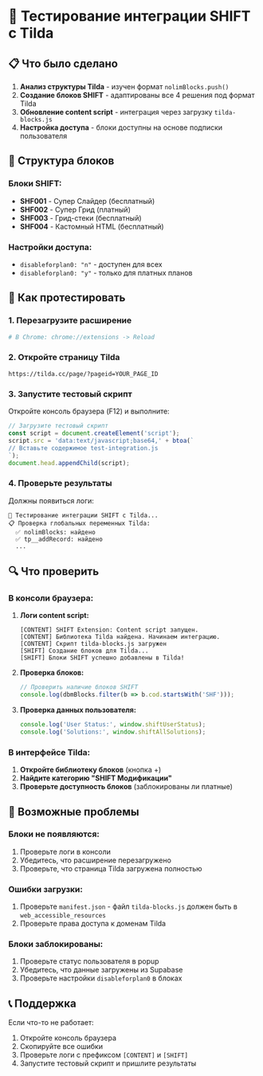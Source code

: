 # 🧪 Тестирование интеграции SHIFT с Tilda

## 📋 Что было сделано

1. **Анализ структуры Tilda** - изучен формат `nolimBlocks.push()`
2. **Создание блоков SHIFT** - адаптированы все 4 решения под формат Tilda
3. **Обновление content script** - интеграция через загрузку `tilda-blocks.js`
4. **Настройка доступа** - блоки доступны на основе подписки пользователя

## 🔧 Структура блоков

### Блоки SHIFT:
- **SHF001** - Супер Слайдер (бесплатный)
- **SHF002** - Супер Грид (платный)
- **SHF003** - Грид-стеки (бесплатный)
- **SHF004** - Кастомный HTML (бесплатный)

### Настройки доступа:
- `disableforplan0: "n"` - доступен для всех
- `disableforplan0: "y"` - только для платных планов

## 🚀 Как протестировать

### 1. Перезагрузите расширение
```bash
# В Chrome: chrome://extensions -> Reload
```

### 2. Откройте страницу Tilda
```
https://tilda.cc/page/?pageid=YOUR_PAGE_ID
```

### 3. Запустите тестовый скрипт
Откройте консоль браузера (F12) и выполните:
```javascript
// Загрузите тестовый скрипт
const script = document.createElement('script');
script.src = 'data:text/javascript;base64,' + btoa(`
// Вставьте содержимое test-integration.js
`);
document.head.appendChild(script);
```

### 4. Проверьте результаты
Должны появиться логи:
```
🧪 Тестирование интеграции SHIFT с Tilda...
📋 Проверка глобальных переменных Tilda:
  ✅ nolimBlocks: найдено
  ✅ tp__addRecord: найдено
  ...
```

## 🔍 Что проверить

### В консоли браузера:
1. **Логи content script:**
   ```
   [CONTENT] SHIFT Extension: Content script запущен.
   [CONTENT] Библиотека Tilda найдена. Начинаем интеграцию.
   [CONTENT] Скрипт tilda-blocks.js загружен
   [SHIFT] Создание блоков для Tilda...
   [SHIFT] Блоки SHIFT успешно добавлены в Tilda!
   ```

2. **Проверка блоков:**
   ```javascript
   // Проверить наличие блоков SHIFT
   console.log(dbmBlocks.filter(b => b.cod.startsWith('SHF')));
   ```

3. **Проверка данных пользователя:**
   ```javascript
   console.log('User Status:', window.shiftUserStatus);
   console.log('Solutions:', window.shiftAllSolutions);
   ```

### В интерфейсе Tilda:
1. **Откройте библиотеку блоков** (кнопка +)
2. **Найдите категорию "SHIFT Модификации"**
3. **Проверьте доступность блоков** (заблокированы ли платные)

## 🐛 Возможные проблемы

### Блоки не появляются:
1. Проверьте логи в консоли
2. Убедитесь, что расширение перезагружено
3. Проверьте, что страница Tilda загружена полностью

### Ошибки загрузки:
1. Проверьте `manifest.json` - файл `tilda-blocks.js` должен быть в `web_accessible_resources`
2. Проверьте права доступа к доменам Tilda

### Блоки заблокированы:
1. Проверьте статус пользователя в popup
2. Убедитесь, что данные загружены из Supabase
3. Проверьте настройки `disableforplan0` в блоках

## 📞 Поддержка

Если что-то не работает:
1. Откройте консоль браузера
2. Скопируйте все ошибки
3. Проверьте логи с префиксом `[CONTENT]` и `[SHIFT]`
4. Запустите тестовый скрипт и пришлите результаты
